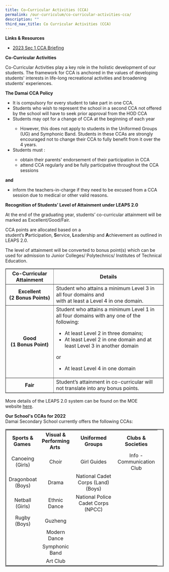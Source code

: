 ```yaml
---
title: Co–Curricular Activities (CCA)
permalink: /our-curriculum/co-curricular-activities-cca/
description: ""
third_nav_title: Co Curricular Activities (CCA)
---
```

<p><strong>Links &amp; Resources</strong></p>
<ul>
<li><a href="/files/2023%20Sec%201%20CCA%20Briefing.pdf" target="_blank" rel="noopener">2023 Sec 1 CCA Briefing</a></li>
</ul>
<p><strong>Co-Curricular Activities&nbsp;</strong></p>
<p>Co-Curricular Activities play a key role in the holistic development of our students. The framework for CCA is anchored in the values of developing students' interests in life-long recreational activities and broadening students' experiences.&nbsp;</p>
<p><strong>The Damai CCA Policy</strong></p>
<ul>
<li>It is compulsory for every student to take part in one CCA.&nbsp;</li>
<li>Students who wish to represent the school in a second CCA not offered by the school will have to seek prior approval from the HOD CCA</li>
<li>Students may opt for a change of CCA at the beginning of each year</li>
<ul>
<li>However, this does not apply to students in the Uniformed Groups (UG) and Symphonic Band. Students in these CCAs are strongly encouraged not to change their CCA to fully benefit from it over the 4 years.&nbsp;</li>
</ul>
<li>Students must :&nbsp;</li>
</ul>
<ul>
<ul>
<li>obtain their parents' endorsement of their participation in CCA</li>
<li>attend CCA regularly and be fully participative throughout the CCA sessions</li>
</ul>
</ul>
<p><strong>and</strong></p>
<ul>
<li>inform the teachers-in-charge if they need to be excused from a CCA session due to medical or other valid reasons.&nbsp;</li>
</ul>
<p><strong>Recognition of Students&rsquo; Level of Attainment under LEAPS 2.0</strong></p>
<p>At the end of the graduating year, students&rsquo; co-curricular attainment will be marked as Excellent/Good/Fair.</p>
<p>CCA points are allocated based on a student&rsquo;s&nbsp;<strong>P</strong>articipation,&nbsp;<strong>S</strong>ervice,&nbsp;<strong>L</strong>eadership and&nbsp;<strong>A</strong>chievement as outlined in LEAPS 2.0.&nbsp;</p>
<p>The level of attainment will be converted to bonus point(s) which can be used for admission to Junior Colleges/ Polytechnics/ Institutes of Technical Education.</p>
<table style="border-style: solid;" border="1">
<tbody>
<tr>
<th style="text-align: center;">Co-Curricular Attainment</th>
<th style="text-align: center;">Details</th>
</tr>
<tr>
<td style="text-align: center;">
<div><strong>Excellent</strong></div>
<div><strong>(2 Bonus Points)</strong></div>
</td>
<td>Student who attains a minimum Level 3 in all four domains and<br />with at least a Level 4 in one domain.</td>
</tr>
<tr>
<td style="text-align: center;">
<div><strong>Good</strong></div>
<div><strong>(1 Bonus Point)</strong></div>
</td>
<td>
<div>Student who attains a minimum Level 1 in all four domains with any one of the following:</div>
<div>
<ul>
<li>At least Level 2 in three domains;</li>
<li>At least Level 2 in one domain and at least Level 3 in another domain</li>
</ul>
or<br />
<ul>
<li>At least Level 4 in one domain</li>
</ul>
</div>
</td>
</tr>
<tr>
<td style="text-align: center;"><strong>Fair</strong></td>
<td>Student&rsquo;s attainment in co-curricular will not translate into any bonus points.</td>
</tr>
</tbody>
</table>
<p>More details of the LEAPS 2.0 system can be found on the MOE website&nbsp;<a href="https://damaisec.moe.edu.sg/our-curriculum/co-curricular-activities-cca/leaps-2-0-guide" target="_blank" rel="noopener">here</a>.</p>
<p><strong>Our School's CCAs for 2022<br /></strong>Damai Secondary School currently offers the following CCAs:</p>
<table style="border-style: solid;">
<tbody>
<tr>
<th style="width: 82px; text-align: center;">Sports &amp; Games&nbsp;</th>
<th style="width: 88px; text-align: center;">Visual &amp; Performing Arts&nbsp;</th>
<th style="width: 121px; text-align: center;">Uniformed Groups</th>
<th style="width: 113px; text-align: center;">Clubs &amp; Societies</th>
</tr>
<tr>
<td style="width: 82px; text-align: center;">Canoeing (Girls)</td>
<td style="width: 88px; text-align: center;">Choir</td>
<td style="width: 121px; text-align: center;">Girl Guides</td>
<td style="width: 113px; text-align: center;">Info - Communication Club</td>
</tr>
<tr>
<td style="width: 82px; text-align: center;">Dragonboat (Boys)</td>
<td style="width: 88px; text-align: center;">Drama</td>
<td style="width: 121px; text-align: center;">National Cadet Corps (Land) (Boys)</td>
<td style="width: 113px; text-align: center;">&nbsp;</td>
</tr>
<tr>
<td style="width: 82px; text-align: center;">Netball (Girls)</td>
<td style="width: 88px; text-align: center;">Ethnic Dance</td>
<td style="width: 121px; text-align: center;">National Police Cadet Corps (NPCC)</td>
<td style="width: 113px; text-align: center;">&nbsp;</td>
</tr>
<tr>
<td style="width: 82px; text-align: center;">Rugby (Boys)</td>
<td style="width: 88px; text-align: center;">Guzheng</td>
<td style="width: 121px; text-align: center;">&nbsp;</td>
<td style="width: 113px; text-align: center;">&nbsp;</td>
</tr>
<tr>
<td style="width: 82px; text-align: center;">&nbsp;</td>
<td style="width: 88px; text-align: center;">Modern Dance</td>
<td style="width: 121px; text-align: center;">&nbsp;</td>
<td style="width: 113px; text-align: center;">&nbsp;</td>
</tr>
<tr>
<td style="width: 82px; text-align: center;">&nbsp;</td>
<td style="width: 88px; text-align: center;">Symphonic Band</td>
<td style="width: 121px; text-align: center;">&nbsp;</td>
<td style="width: 113px; text-align: center;">&nbsp;</td>
</tr>
<tr>
<td style="width: 82px; text-align: center;">&nbsp;</td>
<td style="width: 88px; text-align: center;">Art Club</td>
<td style="width: 121px; text-align: center;">&nbsp;</td>
<td style="width: 113px; text-align: center;">&nbsp;</td>
</tr>
</tbody>
</table>
<img src="https://damaisec.moe.edu.sg/pix/spacer.gif" width="16" /></div>